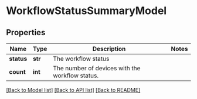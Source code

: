 # WorkflowStatusSummaryModel

## Properties
Name | Type | Description | Notes
------------ | ------------- | ------------- | -------------
**status** | **str** | The workflow status | 
**count** | **int** | The number of devices with the workflow status. | 

[[Back to Model list]](../README.md#documentation-for-models) [[Back to API list]](../README.md#documentation-for-api-endpoints) [[Back to README]](../README.md)


